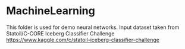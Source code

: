 # MachineLearning

This folder is used for demo neural networks.
Input dataset taken from Statoil/C-CORE Iceberg Classifier Challenge
https://www.kaggle.com/c/statoil-iceberg-classifier-challenge